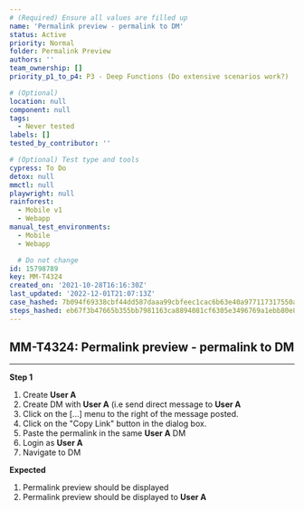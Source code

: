 ```yaml
---
# (Required) Ensure all values are filled up
name: 'Permalink preview - permalink to DM'
status: Active
priority: Normal
folder: Permalink Preview
authors: ''
team_ownership: []
priority_p1_to_p4: P3 - Deep Functions (Do extensive scenarios work?)

# (Optional)
location: null
component: null
tags:
  - Never tested
labels: []
tested_by_contributor: ''

# (Optional) Test type and tools
cypress: To Do
detox: null
mmctl: null
playwright: null
rainforest:
  - Mobile v1
  - Webapp
manual_test_environments:
  - Mobile
  - Webapp

  # Do not change
id: 15798789
key: MM-T4324
created_on: '2021-10-28T16:16:30Z'
last_updated: '2022-12-01T21:07:13Z'
case_hashed: 7b094f69338cbf44dd587daaa99cbfeec1cac6b63e40a977117317550abb390c96f5601f1667eed5424e8104ac6941ae
steps_hashed: eb67f3b47665b355bb7981163ca8894081cf6305e3496769a1ebb80e8ca473c185c69ba1378f2656400fe9a455bd2a05
---
```


<!-- (Auto-generated) Based on frontmatter's "key" and "name" -->

## MM-T4324: Permalink preview - permalink to DM

---

**Step 1**

1. Create **User A**
2. Create DM with **User A** (i.e send direct message to **User A**
3. Click on the \[...] menu to the right of the message posted.
4. Click on the "Copy Link" button in the dialog box.
5. Paste the permalink in the same **User A** DM
6. Login as **User A**
7. Navigate to DM

**Expected**

1. Permalink preview should be displayed
2. Permalink preview should be displayed to **User A**
